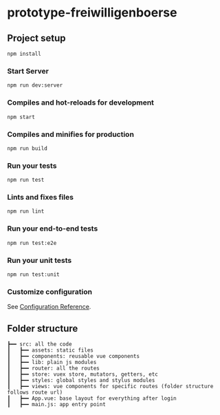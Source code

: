 # prototype-freiwilligenboerse

## Project setup
```
npm install
```

### Start Server
```
npm run dev:server
```

### Compiles and hot-reloads for development
```
npm start
```

### Compiles and minifies for production
```
npm run build
```

### Run your tests
```
npm run test
```

### Lints and fixes files
```
npm run lint
```

### Run your end-to-end tests
```
npm run test:e2e
```

### Run your unit tests
```
npm run test:unit
```

### Customize configuration
See [Configuration Reference](https://cli.vuejs.org/config/).

## Folder structure
```
┣━━ src: all the code
┃   ┣━━ assets: static files
┃   ┣━━ components: reusable vue components
┃   ┣━━ lib: plain js modules
┃   ┣━━ router: all the routes
┃   ┣━━ store: vuex store, mutators, getters, etc
┃   ┣━━ styles: global styles and stylus modules
┃   ┣━━ views: vue components for specific routes (folder structure follows route url)
┃   ┣━━ App.vue: base layout for everything after login
┃   ┣━━ main.js: app entry point

